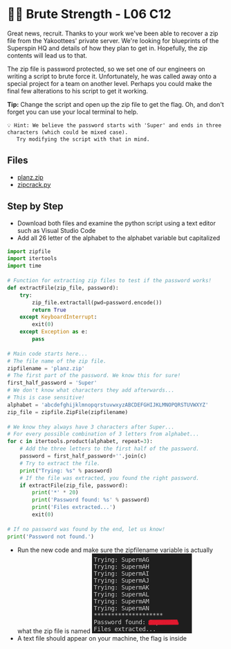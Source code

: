 ﻿# 🏋️‍♀️ Brute Strength - L06 C12

Great news, recruit. Thanks to your work we've been able to recover a zip file from the Yakoottees' private server. We're looking for blueprints of the Superspin HQ and details of how they plan to get in. Hopefully, the zip contents will lead us to that.

The zip file is password protected, so we set one of our engineers on writing a script to brute force it. Unfortunately, he was called away onto a special project for a team on another level. Perhaps you could make the final few alterations to his script to get it working.

**Tip:** Change the script and open up the zip file to get the flag. Oh, and don't forget you can use your local terminal to help.

```
💡 Hint: We believe the password starts with 'Super' and ends in three characters (which could be mixed case).
   Try modifying the script with that in mind.
```

## Files
- [planz.zip](/assets/brutestrength2.zip)
- [zipcrack.py](/assets/brutestrength3.py)

## Step by Step

- Download both files and examine the python script using a text editor such as Visual Studio Code
- Add all 26 letter of the alphabet to the alphabet variable but capitalized
```python
import zipfile
import itertools
import time

# Function for extracting zip files to test if the password works!
def extractFile(zip_file, password):
    try:
        zip_file.extractall(pwd=password.encode())
        return True
    except KeyboardInterrupt:
        exit(0)
    except Exception as e:
        pass

# Main code starts here...
# The file name of the zip file.
zipfilename = 'planz.zip'
# The first part of the password. We know this for sure!
first_half_password = 'Super'
# We don't know what characters they add afterwards...
# This is case sensitive!
alphabet = 'abcdefghijklmnopqrstuvwxyzABCDEFGHIJKLMNOPQRSTUVWXYZ'
zip_file = zipfile.ZipFile(zipfilename)

# We know they always have 3 characters after Super...
# For every possible combination of 3 letters from alphabet...
for c in itertools.product(alphabet, repeat=3):
    # Add the three letters to the first half of the password.
    password = first_half_password+''.join(c)
    # Try to extract the file.
    print("Trying: %s" % password)
    # If the file was extracted, you found the right password.
    if extractFile(zip_file, password):
        print('*' * 20)
        print('Password found: %s' % password)
        print('Files extracted...')
        exit(0)

# If no password was found by the end, let us know!
print('Password not found.')
```
- Run the new code and make sure the zipfilename variable is actually what the zip file is named
![running the new code](/assets/brutestrength1.png)
- A text file should appear on your machine, the flag is inside
